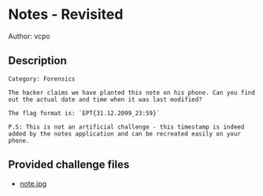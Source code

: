 # Notes - Revisited
Author: vcpo
## Description
```
Category: Forensics

The hacker claims we have planted this note on his phone. Can you find out the actual date and time when it was last modified?

The flag format is: `EPT{31.12.2099_23:59}`

P.S: This is not an artificial challenge - this timestamp is indeed added by the notes application and can be recreated easily on your phone.

```
## Provided challenge files
* [note.jpg](note.jpg)
